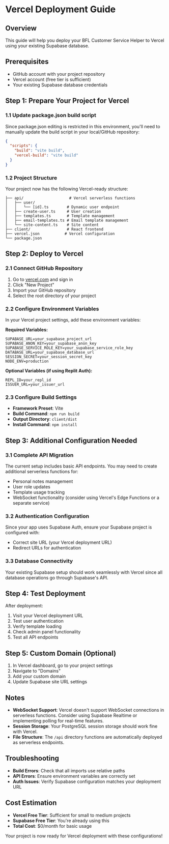 # Vercel Deployment Guide

## Overview
This guide will help you deploy your BFL Customer Service Helper to Vercel using your existing Supabase database.

## Prerequisites
- GitHub account with your project repository
- Vercel account (free tier is sufficient)
- Your existing Supabase database credentials

## Step 1: Prepare Your Project for Vercel

### 1.1 Update package.json build script
Since package.json editing is restricted in this environment, you'll need to manually update the build script in your local/GitHub repository:

```json
{
  "scripts": {
    "build": "vite build",
    "vercel-build": "vite build"
  }
}
```

### 1.2 Project Structure
Your project now has the following Vercel-ready structure:
```
├── api/                    # Vercel serverless functions
│   ├── user/
│   │   └── [id].ts        # Dynamic user endpoint
│   ├── create-user.ts     # User creation
│   ├── templates.ts       # Template management
│   ├── email-templates.ts # Email template management
│   └── site-content.ts    # Site content
├── client/                # React frontend
├── vercel.json           # Vercel configuration
└── package.json
```

## Step 2: Deploy to Vercel

### 2.1 Connect GitHub Repository
1. Go to [vercel.com](https://vercel.com) and sign in
2. Click "New Project"
3. Import your GitHub repository
4. Select the root directory of your project

### 2.2 Configure Environment Variables
In your Vercel project settings, add these environment variables:

**Required Variables:**
```
SUPABASE_URL=your_supabase_project_url
SUPABASE_ANON_KEY=your_supabase_anon_key
SUPABASE_SERVICE_ROLE_KEY=your_supabase_service_role_key
DATABASE_URL=your_supabase_database_url
SESSION_SECRET=your_session_secret_key
NODE_ENV=production
```

**Optional Variables (if using Replit Auth):**
```
REPL_ID=your_repl_id
ISSUER_URL=your_issuer_url
```

### 2.3 Configure Build Settings
- **Framework Preset**: Vite
- **Build Command**: `npm run build`
- **Output Directory**: `client/dist`
- **Install Command**: `npm install`

## Step 3: Additional Configuration Needed

### 3.1 Complete API Migration
The current setup includes basic API endpoints. You may need to create additional serverless functions for:
- Personal notes management
- User role updates
- Template usage tracking
- WebSocket functionality (consider using Vercel's Edge Functions or a separate service)

### 3.2 Authentication Configuration
Since your app uses Supabase Auth, ensure your Supabase project is configured with:
- Correct site URL (your Vercel deployment URL)
- Redirect URLs for authentication

### 3.3 Database Connectivity
Your existing Supabase setup should work seamlessly with Vercel since all database operations go through Supabase's API.

## Step 4: Test Deployment

After deployment:
1. Visit your Vercel deployment URL
2. Test user authentication
3. Verify template loading
4. Check admin panel functionality
5. Test all API endpoints

## Step 5: Custom Domain (Optional)
1. In Vercel dashboard, go to your project settings
2. Navigate to "Domains"
3. Add your custom domain
4. Update Supabase site URL settings

## Notes
- **WebSocket Support**: Vercel doesn't support WebSocket connections in serverless functions. Consider using Supabase Realtime or implementing polling for real-time features.
- **Session Storage**: Your PostgreSQL session storage should work fine with Vercel.
- **File Structure**: The `/api` directory functions are automatically deployed as serverless endpoints.

## Troubleshooting
- **Build Errors**: Check that all imports use relative paths
- **API Errors**: Ensure environment variables are correctly set
- **Auth Issues**: Verify Supabase configuration matches your deployment URL

## Cost Estimation
- **Vercel Free Tier**: Sufficient for small to medium projects
- **Supabase Free Tier**: You're already using this
- **Total Cost**: $0/month for basic usage

Your project is now ready for Vercel deployment with these configurations!